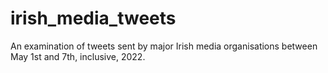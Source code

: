 # irish_media_tweets
An examination of tweets sent by major Irish media organisations between May 1st and 7th, inclusive, 2022.
